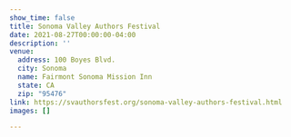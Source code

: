 ```yaml
---
show_time: false
title: Sonoma Valley Authors Festival
date: 2021-08-27T00:00:00-04:00
description: ''
venue:
  address: 100 Boyes Blvd.
  city: Sonoma
  name: Fairmont Sonoma Mission Inn
  state: CA
  zip: "95476"
link: https://svauthorsfest.org/sonoma-valley-authors-festival.html
images: []

---
```

